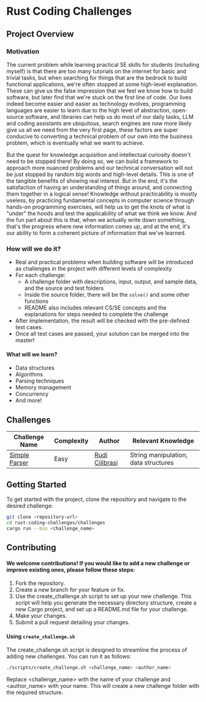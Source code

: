 # Rust Coding Challenges

## Project Overview
### Motivation
The current problem while learning practical SE skills for students (including myself) is that there are too many tutorials on the internet for basic and trivial tasks, but when searching for things that are the bedrock to build functional applications, we're often stopped at some high-level explanation. These can give us the false impression that we feel we know how to build software, but later find that we're stuck on the first line of code. Our lives indeed become easier and easier as technology evolves, programming languages are easier to learn due to the high level of abstraction, open-source software, and libraries can help us do most of our daily tasks, LLM and coding assistants are ubiquitous, search engines are now more likely give us all we need from the very first page, these factors are super conducive to converting a technical problem of our own into the business problem, which is eventually what we want to achieve. 

But the quest for knowledge acquisition and intellectual curiosity doesn't need to be stopped there! By doing so, we can build a framework to approach more nuanced problems and our technical conversation will not be just stopped by random big words and high-level details. This is one of the tangible benefits of showing real interest. But in the end, it's the satisfaction of having an understanding of things around, and connecting them together in a logical sense! Knowledge without practicability is mostly useless, by practicing fundamental concepts in computer science through hands-on programming exercises, will help us to get the knots of what is "under" the hoods and test the applicability of what we think we know. And the fun part about this is that, when we actually write down something, that's the progress where new information comes up, and at the end, it's our ability to form a coherent picture of information that we've learned.

### How will we do it?
* Real and practical problems when building software will be introduced as challenges in the project with different levels of complexity
* For each challenge:
  * A challenge folder with descriptions, input, output, and sample data, and the source and test folders
  * Inside the source folder, there will be the `solve()` and some other functions
  * README also includes relevant CS/SE concepts and the explanations for steps needed to complete the challenge
* After implementation, the result will be checked with the pre-defined test cases.
* Once all test cases are passed, your solution can be merged into the master!

#### What will we learn?
- Data structures
- Algorithms
- Parsing techniques
- Memory management
- Concurrency
- And more!

## Challenges
| Challenge Name  | Complexity | Author       | Relevant Knowledge                     |
|------------------|------------|--------------|----------------------------------------|
| [Simple Parser](https://github.com/namvdo/rust-coding-challenges/tree/master/challenges/simple-parser)     | Easy       | [Rudi Cilibrasi](https://github.com/rudi-cilibrasi)    | String manipulation, data structures    |

## Getting Started

To get started with the project, clone the repository and navigate to the desired challenge:

```bash
git clone <repository-url>
cd rust-coding-challenges/challenges
cargo run --bin <challenge_name>
```
## Contributing
#### We welcome contributions! If you would like to add a new challenge or improve existing ones, please follow these steps:

1.	Fork the repository.
2.	Create a new branch for your feature or fix.
3.	Use the create_challenge.sh script to set up your new challenge. This script will help you generate the necessary directory structure, create a new Cargo project, and set up a README.md file for your challenge.
4.	Make your changes.
5.	Submit a pull request detailing your changes.

#### Using `create_challenge.sh`

The create_challenge.sh script is designed to streamline the process of adding new challenges. You can run it as follows:
```bash
./scripts/create_challenge.sh <challenge_name> <author_name>
```
Replace <challenge_name> with the name of your challenge and <author_name> with your name. This will create a new challenge folder with the required structure.
